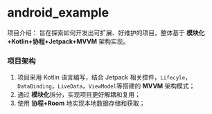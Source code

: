 # android_example

项目介绍： 旨在探索如何开发出可扩展、好维护的项目，整体基于 **模块化+Kotlin+协程+Jetpack+MVVM** 架构实现。

### 项目架构
1. 项目采用 Kotlin 语言编写，结合 Jetpack 相关控件，`Lifecyle`，`DataBinding`，`LiveData`，`ViewModel`等搭建的 **MVVM** 架构模式；
2. 通过 **模块化**拆分，实现项目更好解耦和复用；
3. 使用 **协程+Room** 地实现本地数据存储和获取；
